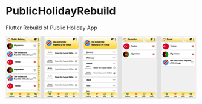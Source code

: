 # PublicHolidayRebuild
Flutter Rebuild of Public Holiday App

![Redesign PublicHoliday](/design.jpg?raw=true "Redesign Public Holiday")
